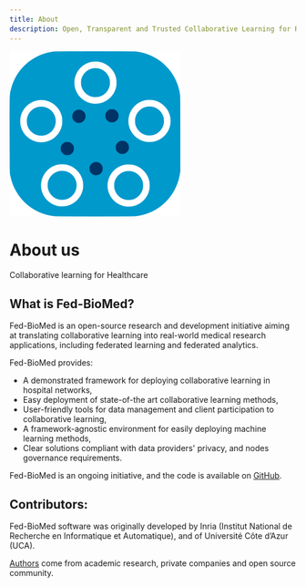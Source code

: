 ```yaml
---
title: About
description: Open, Transparent and Trusted Collaborative Learning for Real-world Healthcare Applications 
---
```


![fedbiomed-logo](../assets/img/fedbiomed-logo.png#img-sm)

# About us

Collaborative learning for Healthcare

## What is Fed-BioMed?

Fed-BioMed is an open-source research and development initiative aiming at translating collaborative learning into real-world medical research applications, including federated learning and federated analytics.

Fed-BioMed provides:

- A demonstrated framework for deploying collaborative learning in hospital networks,
- Easy deployment of state-of-the art collaborative learning methods,
- User-friendly tools for data management and client participation to collaborative learning,
- A framework-agnostic environment for easily deploying machine learning methods,
- Clear solutions compliant with data providers' privacy, and nodes governance requirements.

Fed-BioMed is an ongoing initiative, and the code is available on [GitHub](https://github.com/fedbiomed/fedbiomed).



## Contributors:

Fed-BioMed software was originally developed by Inria (Institut National de Recherche en Informatique et Automatique), and of Université Côte d’Azur (UCA).

[Authors](https://github.com/fedbiomed/fedbiomed/blob/master/AUTHORS.md) come from academic research, private companies and open source community.

